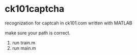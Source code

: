 # ck101captcha
recognization for captcah in ck101.com
written with MATLAB

make sure your path is correct.
1. run train.m
2. run main.m